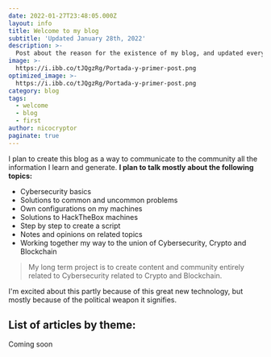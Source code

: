 ```yaml
---
date: 2022-01-27T23:48:05.000Z
layout: info
title: Welcome to my blog
subtitle: 'Updated January 28th, 2022'
description: >-
  Post about the reason for the existence of my blog, and updated every time there is a new post
image: >-
  https://i.ibb.co/tJQgzRg/Portada-y-primer-post.png
optimized_image: >-
  https://i.ibb.co/tJQgzRg/Portada-y-primer-post.png
category: blog
tags:
  - welcome
  - blog
  - first
author: nicocryptor
paginate: true
---
```

I plan to create this blog as a way to communicate to the community all the information I learn and generate. **I plan to talk mostly about the following topics:**

* Cybersecurity basics
* Solutions to common and uncommon problems 
* Own configurations on my machines
* Solutions to HackTheBox machines
* Step by step to create a script
* Notes and opinions on related topics
* Working together my way to the union of Cybersecurity, Crypto and Blockchain

> My long term project is to create content and community entirely related to Cybersecurity related to Crypto and Blockchain.

I'm excited about this partly because of this great new technology, but mostly because of the political weapon it signifies.

<!--page-->

## List of articles by theme:

Coming soon

<!--page-->

